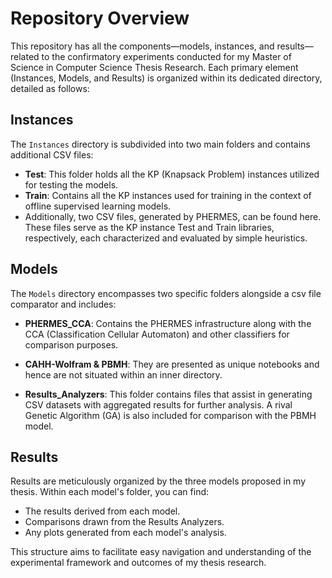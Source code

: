 # Repository Overview

This repository has all the components—models, instances, and results—related to the confirmatory experiments conducted for my Master of Science in Computer Science Thesis Research. Each primary element (Instances, Models, and Results) is organized within its dedicated directory, detailed as follows:

## Instances

The `Instances` directory is subdivided into two main folders and contains additional CSV files:

- **Test**: This folder holds all the KP (Knapsack Problem) instances utilized for testing the models.
- **Train**: Contains all the KP instances used for training in the context of offline supervised learning models.
- Additionally, two CSV files, generated by PHERMES, can be found here. These files serve as the KP instance Test and Train libraries, respectively, each characterized and evaluated by simple heuristics.

## Models

The `Models` directory encompasses two specific folders alongside a csv file comparator and includes:

- **PHERMES_CCA**: Contains the PHERMES infrastructure along with the CCA (Classification Cellular Automaton) and other classifiers for comparison purposes.

- **CAHH-Wolfram & PBMH**: They are presented as unique notebooks and hence are not situated within an inner directory.

- **Results_Analyzers**: This folder contains files that assist in generating CSV datasets with aggregated results for further analysis. A rival Genetic Algorithm (GA) is also included for comparison with the PBMH model.

## Results

Results are meticulously organized by the three models proposed in my thesis. Within each model's folder, you can find:

- The results derived from each model.
- Comparisons drawn from the Results Analyzers.
- Any plots generated from each model's analysis.

This structure aims to facilitate easy navigation and understanding of the experimental framework and outcomes of my thesis research.